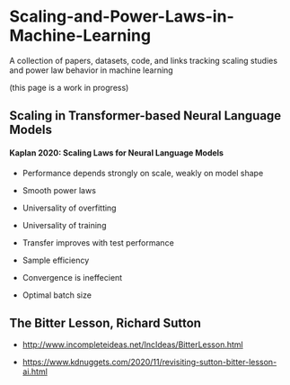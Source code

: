 # Scaling-and-Power-Laws-in-Machine-Learning
A collection of papers, datasets, code, and links tracking scaling studies and power law behavior in machine learning

(this page is a work in progress)

## Scaling in Transformer-based Neural Language Models

#### Kaplan 2020: Scaling Laws for Neural Language Models

* Performance depends strongly on scale, weakly on model shape

* Smooth power laws

* Universality of overfitting

* Universality of training

* Transfer improves with test performance

* Sample efficiency

* Convergence is ineffecient

* Optimal batch size

## The Bitter Lesson, Richard Sutton

* http://www.incompleteideas.net/IncIdeas/BitterLesson.html

* https://www.kdnuggets.com/2020/11/revisiting-sutton-bitter-lesson-ai.html
